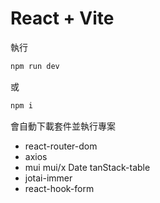 # React + Vite


執行
```bash
npm run dev 
```
或
```bash
npm i 
```
會自動下載套件並執行專案
 - react-router-dom
 - axios 
 - mui mui/x Date tanStack-table 
 - jotai-immer 
 - react-hook-form